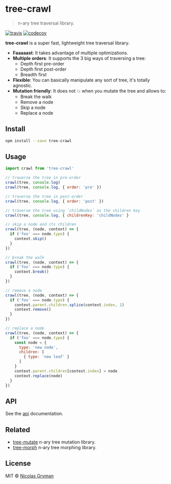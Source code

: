 # tree-crawl

> n-ary tree traversal library.

[![travis][travis-image]][travis-url] [![codecov][codecov-image]][codecov-url]

[travis-image]: https://img.shields.io/travis/ngryman/tree-crawl.svg?style=flat
[travis-url]: https://travis-ci.org/ngryman/tree-crawl
[codecov-image]: https://img.shields.io/codecov/c/github/ngryman/tree-crawl.svg
[codecov-url]: https://codecov.io/github/ngryman/tree-crawl


**tree-crawl** is a super fast, lightweight tree traversal library.

* **Faaaaast**: It takes advantage of multiple optimizations.
* **Multiple orders**: It supports the 3 big ways of traversing a tree:
  * Depth first pre-order
  * Depth first post-order
  * Breadth first
* **Flexible**: You can basically manipulate any sort of tree, it's totally agnostic.
* **Mutation friendly**: It does not 💥 when you mutate the tree and allows to:
  * Break the walk
  * Remove a node
  * Skip a node
  * Replace a node

## Install

```bash
npm install --save tree-crawl
```

## Usage

```javascript
import crawl from 'tree-crawl'

// traverse the tree in pre-order
crawl(tree, console.log)
crawl(tree, console.log, { order: 'pre' })

// traverse the tree in post-order
crawl(tree, console.log, { order: 'post' })

// traverse the tree using `childNodes` as the children key
crawl(tree, console.log, { childrenKey: 'childNodes' }

// skip a node and its children
crawl(tree, (node, context) => {
  if ('foo' === node.type) {
    context.skip()
  }
})

// break the walk
crawl(tree, (node, context) => {
  if ('foo' === node.type) {
    context.break()
  }
})

// remove a node
crawl(tree, (node, context) => {
  if ('foo' === node.type) {
    context.parent.children.splice(context.index, 1)
    context.remove()
  }
})

// replace a node
crawl(tree, (node, context) => {
  if ('foo' === node.type) {
    const node = {
      type: 'new node',
      children: [
        { type: 'new leaf' }
      ]
    }
    context.parent.children[context.index] = node
    context.replace(node)
  }
})
```

## API

See the [api](docs/api.md) documentation.

## Related

 - [tree-mutate](https://github.com/ngryman/tree-mutate) n-ary tree mutation library.
 - [tree-morph](https://github.com/ngryman/tree-morph) n-ary tree morphing library.

## License

MIT © [Nicolas Gryman](http://ngryman.sh)
